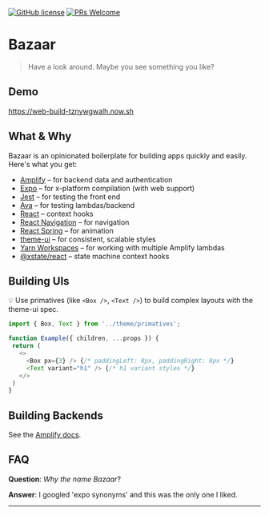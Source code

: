 [![GitHub license](https://img.shields.io/github/license/Naereen/StrapDown.js.svg)](https://github.com/Naereen/StrapDown.js/blob/master/LICENSE)
[![PRs Welcome](https://img.shields.io/badge/PRs-welcome-brightgreen.svg?style=flat-square)](http://makeapullrequest.com)

# Bazaar

> Have a look around. Maybe you see something you like?

## Demo

https://web-build-tznywgwalh.now.sh

## What & Why

Bazaar is an opinionated boilerplate for building apps quickly and easily. Here's what you get:

  * [Amplify](https://github.com/aws-amplify/amplify-js) &ndash; for backend data and authentication
  * [Expo](https://github.com/expo/expo) &ndash; for x-platform compilation (with web support)
  * [Jest](https://github.com/facebook/jest) &ndash; for testing the front end
  * [Ava](https://github.com/avajs/ava) &ndash; for testing lambdas/backend
  * [React](https://github.com/facebook/react) &ndash; context hooks
  * [React Navigation](https://reactnavigation.org) &ndash; for navigation
  * [React Spring](https://github.com/react-spring/react-spring) &ndash; for animation
  * [theme-ui](https://github.com/system-ui/theme-ui) &ndash; for consistent, scalable styles
  * [Yarn Workspaces](https://yarnpkg.com/lang/en/docs/workspaces) &ndash; for working with multiple Amplify lambdas
  * [@xstate/react](https://github.com/davidkpiano/xstate) &ndash; state machine context hooks


## Building UIs

💡 Use primatives (like `<Box />`, `<Text />`) to build complex layouts with the theme-ui spec.

```js
import { Box, Text } from '../theme/primatives';

function Example({ children, ...props }) {
 return (
   <>
     <Box px={3} /> {/* paddingLeft: 8px, paddingRight: 8px */}
     <Text variant="h1" /> {/* h1 variant styles */}
   </>
 )
}

```

## Building Backends

See the [Amplify docs](https://aws-amplify.github.io/docs/).

## FAQ

**Question**: *Why the name Bazaar*?

**Answer**: I googled 'expo synonyms' and this was the only one I liked. 

---
